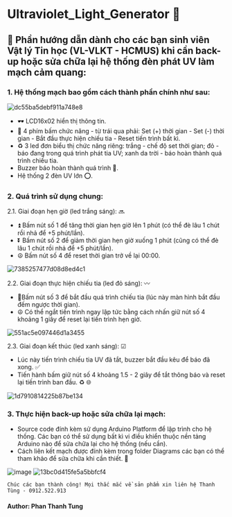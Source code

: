 # Ultraviolet_Light_Generator 💜
## 🔰 Phần hướng dẫn dành cho các bạn sinh viên Vật lý Tin học (VL-VLKT - HCMUS) khi cần back-up hoặc sửa chữa lại hệ thống đèn phát UV làm mạch cảm quang:

### 1. Hệ thống mạch bao gồm cách thành phần chính như sau:
![dc55ba5debf911a748e8](https://user-images.githubusercontent.com/48848418/82749121-3b7d1400-9dd1-11ea-81ab-31fda68828cb.jpg)
- 🕶 LCD16x02 hiển thị thông tin.
- 💠 4 phím bấm chức năng - từ trái qua phải: Set (+) thời gian - Set (-) thời gian - Bắt đầu thực hiện chiếu tia - Reset tiến trình bất kì.
- ♻ 3 led đơn biểu thị chức năng riêng: trắng - chế độ set thời gian; đỏ - báo đang trong quá trình phát tia UV; xanh da trời - báo hoàn thành quá trình chiếu tia.
- Buzzer báo hoàn thành quá trình 💢.
- Hệ thống 2 đèn UV lớn ⭕.

### 2. Quá trình sử dụng chung:
2.1. Giai đoạn hẹn giờ (led trắng sáng): 🔜
- ⏫ Bấm nút số 1 để tăng thời gian hẹn giờ lên 1 phút (có thể đè lâu 1 chút rồi nhả để +5 phút/lần).
- ⏬ Bấm nút số 2 để giảm thời gian hẹn giờ xuống 1 phút (cũng có thể đè lâu 1 chút rồi nhả để +5 phút/lần).
- ☮ Bấm nút số 4 để reset thời gian trở về lại 00:00.

![7385257477d08d8ed4c1](https://user-images.githubusercontent.com/48848418/82749137-59e30f80-9dd1-11ea-8fbb-12e0ff77407e.jpg)

2.2. Giai đoạn thực hiện chiếu tia (led đỏ sáng): 〰
- 🔱Bấm nút số 3 để bắt đầu quá trình chiếu tia (lúc này màn hình bắt đầu đếm ngược thời gian).
- ☮ Có thể ngắt tiến trình ngay lập tức bằng cách nhấn giữ nút số 4 khoảng 1 giây để reset lại tiến trình hẹn giờ.

![551ac5e097446d1a3455](https://user-images.githubusercontent.com/48848418/82749139-5c456980-9dd1-11ea-8874-46c7fa96e555.jpg)

2.3. Giai đoạn kết thúc (led xanh sáng): ☑
- Lúc này tiến trình chiếu tia UV đã tắt, buzzer bắt đầu kêu để báo đã xong. ✅
- Tiến hành bấm giữ nút số 4 khoảng 1.5 - 2 giây để tắt thông báo và reset lại tiến trình ban đầu. ♻ 🌐

![1d7910814225b87be134](https://user-images.githubusercontent.com/48848418/82749140-5ea7c380-9dd1-11ea-8e22-48c123057ab6.jpg)

### 3. Thực hiện back-up hoặc sửa chữa lại mạch:
- Source code đính kèm sử dụng Arduino Platform để lập trình cho hệ thống. Các bạn có thể sử dụng bất kì vi điều khiển thuộc nền tảng Arduino nào để sửa chữa lại cho hệ thống (nếu cần).
- Cách liên kết mạch được đính kèm trong folder Diagrams các bạn có thể tham khảo để sửa chữa khi cần thiết. 💌

![image](https://user-images.githubusercontent.com/48848418/82853099-e9ea9b80-9f2e-11ea-8160-1380144efb30.png)
![13bc0d415fe5a5bbfcf4](https://user-images.githubusercontent.com/48848418/82749157-7aab6500-9dd1-11ea-8caf-159532521c4f.jpg)

`` Chúc các bạn thành công! Mọi thắc mắc về sản phẩm xin liên hệ Thanh Tùng - 0912.522.913 ``

#### Author: Phan Thanh Tung
